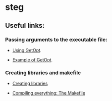 # steg

##  Useful links:
### Passing arguments to the executable file:
- [Using GetOpt](http://www.gnu.org/software/libc/manual/html_node/Using-Getopt.html#Using-Getopt).

- [Example of GetOpt](http://www.gnu.org/software/libc/manual/html_node/Example-of-Getopt.html#Example-of-Getopt).

### Creating libraries and makefile
- [Creating libraries](https://www.cs.swarthmore.edu/~newhall/unixhelp/howto_C_libraries.html)

- [Compiling everything: The Makefile](https://pt.wikibooks.org/wiki/Programar_em_C/Makefiles)
